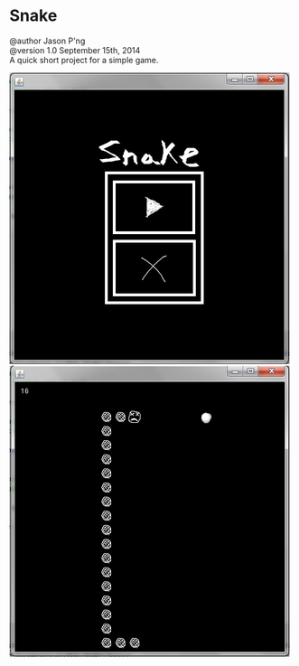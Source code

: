 Snake
=====
@author Jason P'ng <br>
@version 1.0 September 15th, 2014 <br>
A quick short project for a simple game.

![alt tag](http://raw.githubusercontent.com/jpngfile/Snake/master/Images/SnakeMenu.png)
![alt tag](http://raw.githubusercontent.com/jpngfile/Snake/master/Images/SnakeGame.png)

